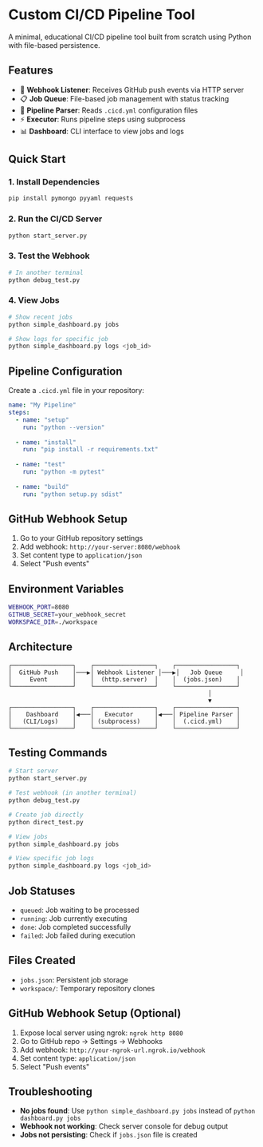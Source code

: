 # Custom CI/CD Pipeline Tool

A minimal, educational CI/CD pipeline tool built from scratch using Python with file-based persistence.

## Features

- 🔗 **Webhook Listener**: Receives GitHub push events via HTTP server
- 📋 **Job Queue**: File-based job management with status tracking
- 📄 **Pipeline Parser**: Reads `.cicd.yml` configuration files
- ⚡ **Executor**: Runs pipeline steps using subprocess
- 📊 **Dashboard**: CLI interface to view jobs and logs

## Quick Start

### 1. Install Dependencies
```bash
pip install pymongo pyyaml requests
```

### 2. Run the CI/CD Server
```bash
python start_server.py
```

### 3. Test the Webhook
```bash
# In another terminal
python debug_test.py
```

### 4. View Jobs
```bash
# Show recent jobs
python simple_dashboard.py jobs

# Show logs for specific job
python simple_dashboard.py logs <job_id>
```

## Pipeline Configuration

Create a `.cicd.yml` file in your repository:

```yaml
name: "My Pipeline"
steps:
  - name: "setup"
    run: "python --version"
  
  - name: "install"
    run: "pip install -r requirements.txt"
  
  - name: "test"
    run: "python -m pytest"
  
  - name: "build"
    run: "python setup.py sdist"
```

## GitHub Webhook Setup

1. Go to your GitHub repository settings
2. Add webhook: `http://your-server:8080/webhook`
3. Set content type to `application/json`
4. Select "Push events"

## Environment Variables

```bash
WEBHOOK_PORT=8080
GITHUB_SECRET=your_webhook_secret
WORKSPACE_DIR=./workspace
```

## Architecture

```
┌─────────────────┐    ┌─────────────────┐    ┌─────────────────┐
│  GitHub Push    │───▶│ Webhook Listener │───▶│   Job Queue     │
│     Event       │    │  (http.server)  │    │  (jobs.json)    │
└─────────────────┘    └─────────────────┘    └─────────────────┘
                                                        │
                                                        ▼
┌─────────────────┐    ┌─────────────────┐    ┌─────────────────┐
│    Dashboard    │◀───│   Executor      │◀───│ Pipeline Parser │
│   (CLI/Logs)    │    │ (subprocess)    │    │  (.cicd.yml)    │
└─────────────────┘    └─────────────────┘    └─────────────────┘
```

## Testing Commands

```bash
# Start server
python start_server.py

# Test webhook (in another terminal)
python debug_test.py

# Create job directly
python direct_test.py

# View jobs
python simple_dashboard.py jobs

# View specific job logs
python simple_dashboard.py logs <job_id>
```

## Job Statuses

- `queued`: Job waiting to be processed
- `running`: Job currently executing
- `done`: Job completed successfully
- `failed`: Job failed during execution

## Files Created

- `jobs.json`: Persistent job storage
- `workspace/`: Temporary repository clones

## GitHub Webhook Setup (Optional)

1. Expose local server using ngrok: `ngrok http 8080`
2. Go to GitHub repo → Settings → Webhooks
3. Add webhook: `http://your-ngrok-url.ngrok.io/webhook`
4. Set content type: `application/json`
5. Select "Push events"

## Troubleshooting

- **No jobs found**: Use `python simple_dashboard.py jobs` instead of `python dashboard.py jobs`
- **Webhook not working**: Check server console for debug output
- **Jobs not persisting**: Check if `jobs.json` file is created